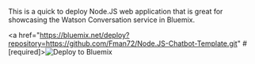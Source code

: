 This is a quick to deploy Node.JS web application that is great for showcasing the Watson Conversation service in Bluemix.

<a href="https://bluemix.net/deploy?repository=https://github.com/Fman72/Node.JS-Chatbot-Template.git" # [required]><img src="https://bluemix.net/deploy/button.png" alt="Deploy to Bluemix"></a>

